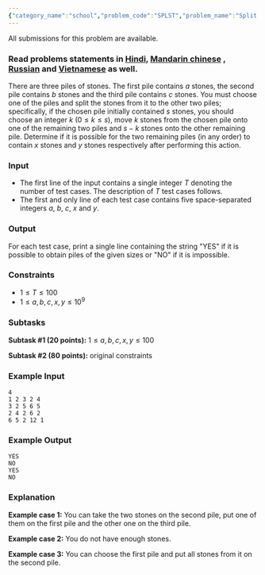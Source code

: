 ```yaml
---
{"category_name":"school","problem_code":"SPLST","problem_name":"Split Stones","languages_supported":{"0":"C","1":"CPP14","2":"JAVA","3":"PYTH","4":"PYTH 3.6","5":"PYPY","6":"CS2","7":"PAS fpc","8":"PAS gpc","9":"RUBY","10":"PHP","11":"GO","12":"NODEJS","13":"HASK","14":"rust","15":"SCALA","16":"swift","17":"D","18":"PERL","19":"FORT","20":"WSPC","21":"ADA","22":"CAML","23":"ICK","24":"BF","25":"ASM","26":"CLPS","27":"PRLG","28":"ICON","29":"SCM qobi","30":"PIKE","31":"ST","32":"NICE","33":"LUA","34":"BASH","35":"NEM","36":"LISP sbcl","37":"LISP clisp","38":"SCM guile","39":"JS","40":"ERL","41":"TCL","42":"kotlin","43":"PERL6","44":"TEXT","45":"SCM chicken","46":"PYP3","47":"CLOJ","48":"COB","49":"FS"},"max_timelimit":0.5,"source_sizelimit":50000,"problem_author":"fekete","problem_tester":null,"date_added":"25-07-2018","tags":{"0":"cakewalk","1":"fekete","2":"fekete","3":"likecs","4":"ltime62"},"editorial_url":"https://discuss.codechef.com/problems/SPLST","time":{"view_start_date":1532797200,"submit_start_date":1532797200,"visible_start_date":1532797200,"end_date":1735669800},"is_direct_submittable":false,"layout":"problem"}
---
```

<span class="solution-visible-txt">All submissions for this problem are available.</span><h3>Read problems statements in <a href="http://www.codechef.com/download/translated/LTIME62/hindi/SPLST.pdf" target="_blank">Hindi,</a>
<a href="http://www.codechef.com/download/translated/LTIME62/mandarin/SPLST.pdf" target="_blank">Mandarin chinese</a>
, <a href="http://www.codechef.com/download/translated/LTIME62/russian/SPLST.pdf" target="_blank">Russian</a> and <a href="http://www.codechef.com/download/translated/LTIME62/vietnamese/SPLST.pdf" target="_blank">Vietnamese</a> as well.</h3>


There are three piles of stones. The first pile contains $a$ stones, the second pile contains $b$ stones and the third pile contains $c$ stones. You must choose one of the piles and split the stones from it to the other two piles; specifically, if the chosen pile initially contained $s$ stones, you should choose an integer $k$ ($0 \le k \le s$), move $k$ stones from the chosen pile onto one of the remaining two piles and $s-k$ stones onto the other remaining pile. Determine if it is possible for the two remaining piles (in any order) to contain $x$ stones and $y$ stones respectively after performing this action.

### Input
- The first line of the input contains a single integer $T$ denoting the number of test cases. The description of $T$ test cases follows.
- The first and only line of each test case contains five space-separated integers $a$, $b$, $c$, $x$ and $y$.

### Output
For each test case, print a single line containing the string "YES" if it is possible to obtain piles of the given sizes or "NO" if it is impossible.

### Constraints 
- $1 \le T \le 100$
- $1 \le a, b, c, x, y \le 10^9$

### Subtasks
**Subtask #1 (20 points):** $1 \le a, b, c, x, y \le 100$

**Subtask #2 (80 points):** original constraints

### Example Input
```
4
1 2 3 2 4
3 2 5 6 5
2 4 2 6 2
6 5 2 12 1
```

### Example Output
```
YES
NO
YES
NO
```

### Explanation
**Example case 1:** You can take the two stones on the second pile, put one of them on the first pile and the other one on the third pile.

**Example case 2:** You do not have enough stones.

**Example case 3:** You can choose the first pile and put all stones from it on the second pile.